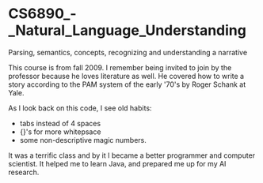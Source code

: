 CS6890_-_Natural_Language_Understanding
=======================================

Parsing, semantics, concepts, recognizing and understanding a narrative

This course is from fall 2009.  I remember being invited to join by the professor because he loves literature as well.
He covered how to write a story according to the PAM system of the early '70's by Roger Schank at Yale.

As I look back on this code, I see old habits:
- tabs instead of 4 spaces 
- {}'s for more whitepsace
- some non-descriptive magic numbers.


It was a terrific class and by it I became a better programmer and computer scientist. 
It helped me to learn Java, and prepared me up for my AI research.